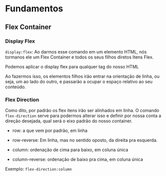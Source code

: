 # Fundamentos

## Flex Container

### Display Flex


`display:flex`: Ao darmos esse comando em um elemento HTML, nós tormanos ele um Flex Container e todos os seus filhos diretos Itens Flex.

Podemos aplicar o display flex para qualquer tag do nosso HTML

Ao fazermos isso, os elementos filhos irão entrar na orientação de linha, ou seja, um ao lado do outro, e passarão a ocupar o espaço relativo ao seu conteúdo.

### Flex Direction

Como dito, por padrão os flex itens irão ser alinhados em linha. O comando `flex-direction` serve para podermos alterar isso e definir por nossa conta a direção desejada, qual será o eixo padrão do nosso container.

* row: a que vem por padrão, em linha

* row-reverse: Em linha, mas no sentido oposto, da direita pra esquerda.

* column: ordenação de cima para  baixo, em coluna única

* column-reverse: ordenação de baixo pra cima, em coluna única

Exemplo: `flex-direction:column`


